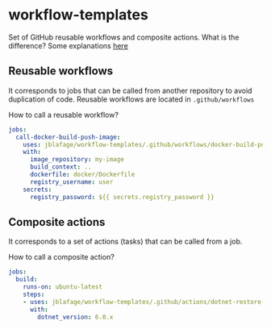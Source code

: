 # workflow-templates

Set of GitHub reusable workflows and composite actions.
What is the difference? Some explanations [here](https://dev.to/n3wt0n/composite-actions-vs-reusable-workflows-what-is-the-difference-github-actions-11kd)

## Reusable workflows

It corresponds to jobs that can be called from another repository to avoid duplication of code.
Reusable workflows are located in `.github/workflows`

How to call a reusable workflow?

``` yml
jobs:
  call-docker-build-push-image:
    uses: jblafage/workflow-templates/.github/workflows/docker-build-push-image.yml@main
    with:
      image_repository: my-image
      build_context: ..
      dockerfile: docker/Dockerfile
      registry_username: user
    secrets:
      registry_password: ${{ secrets.registry_password }}

```

## Composite actions

It corresponds to a set of actions (tasks) that can be called from a job.

How to call a composite action?

``` yml
jobs:
  build:
    runs-on: ubuntu-latest
    steps:
    - uses: jblafage/workflow-templates/.github/actions/dotnet-restore-build-test@main
      with:
        dotnet_version: 6.0.x
```
